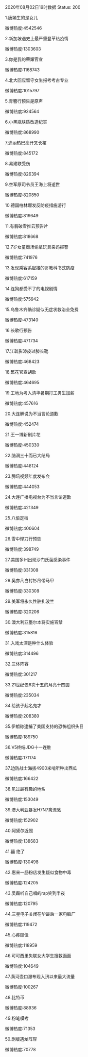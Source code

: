 2020年08月02日19时数据
Status: 200

1.唐嫣生的是女儿

微博热度:4542546

2.新加坡遇史上最严重登革热疫情

微博热度:1303603

3.你是我的荣耀官宣

微博热度:1168743

4.北大回应留守女生报考考古专业

微博热度:1015797

5.青簪行预告是原声

微博热度:924564

6.小黑瓶肤质改造纪实

微博热度:868990

7.迪丽热巴高开叉长裙

微博热度:845172

8.易建联受伤

微博热度:826394

9.空军原司令员王海上将逝世

微博热度:820850

10.德国柏林爆发反防疫措施游行

微博热度:819649

11.有翡破雪推云预告片

微博热度:818668

12.7岁女童商场偷拿玩具亲妈报警

微博热度:741976

13.发现乘客系密接的哥教科书式防疫

微博热度:617159

14.连狗都受不了的电视剧情

微博热度:575942

15.乌鲁木齐确诊疑似无症状救治全免费

微博热度:473140

16.长歌行预告

微博热度:471734

17.江疏影漆皮过膝长靴

微博热度:468423

18.繁花官宣胡歌

微博热度:464695

19.工地为考入清华暑期打工男生加薪

微博热度:457616

20.大连解说为不当言论道歉

微博热度:452474

21.王一博新剧片花

微博热度:450330

22.脑洞三十而已大结局

微博热度:448124

23.腾讯视频年度发布会

微博热度:444053

24.大连广播电视台为不当言论道歉

微博热度:421349

25.八佰定档

微博热度:400604

26.雪中悍刀行预告

微博热度:398749

27.美国多州出现沙门氏菌感染事件

微博热度:331308

28.吴亦凡白衬衫吊带马甲

微博热度:330308

29.美军将永久性驻扎波兰

微博热度:320206

30.澳大利亚墨尔本将实施宵禁

微博热度:315816

31.入戏太深是种什么体验

微博热度:314496

32.三体阵容

微博热度:301217

33.21世纪仅6次十五的月亮十四圆

微博热度:235034

34.给孩子起名鬼才

微博热度:208380

35.伊朗称逮捕了美国支持的恐怖组织头目

微博热度:189750

36.V5终结JDG十一连胜

微博热度:171174

37.边防战士海拔4900米哨所种出西瓜

微博热度:166422

38.见过最有趣的地名

微博热度:153049

39.澳大利亚暴发H7N7禽流感

微博热度:152902

40.阿黛尔近照

微博热度:138683

41.囍 绝了

微博热度:130498

42.惠来一肠粉店发生疑似食物中毒

微博热度:124205

43.吴磊听自己唱的rap笑到半夜

微博热度:120795

44.三星电子关闭在华最后一家电脑厂

微博热度:119472

45.心疼顾佳

微博热度:118959

46.可可西里失联女大学生搜救画面

微博热度:104649

47.黄河壶口瀑布现入汛以来最大流量

微博热度:100267

48.比特币

微博热度:88936

49.粉笔模考

微博热度:71353

50.剧版遇龙阵容

微博热度:70778

